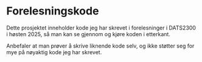 # Forelesningskode

Dette prosjektet inneholder kode jeg har skrevet i forelesninger i DATS2300 i høsten 2025, så man kan se gjennom og kjøre koden i etterkant.

Anbefaler at man prøver å skrive liknende kode selv, og ikke støtter seg for mye på nøyaktig kode jeg har skrevet.
